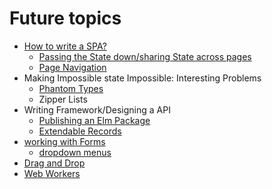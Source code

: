 # Future topics

* [How to write a SPA?](https://dev.to/rtfeldman/tour-of-an-open-source-elm-spa)
  * [Passing the State down/sharing State across pages](https://www.curry-software.com/en/blog/elm_shared_state/)
  * [Page Navigation](https://medium.com/elm-shorts/more-on-spa-navigation-in-elm-31a066c6b9ae)
* Making Impossible state Impossible: Interesting Problems
  * [Phantom Types](https://medium.com/@ckoster22/advanced-types-in-elm-phantom-types-808044c5946d)
  * Zipper Lists
* Writing  Framework/Designing a API
  * [Publishing an Elm Package](https://medium.com/@Max_Goldstein/how-to-publish-an-elm-package-3053b771e545)
  * [Extendable Records](https://medium.com/@ckoster22/advanced-types-in-elm-extensible-records-67e9d804030d)
* [working with Forms](https://medium.com/@l.mugnaini/forms-in-elm-validation-tutorial-and-examples-2339830055da)
  * [dropdown menus](https://medium.com/elm-shorts/a-reusable-dropdown-in-elm-part-1-d7ac2d106f13)
* [Drag and Drop](https://medium.com/elm-shorts/elm-drag-and-drop-game-630205556d2)
* [Web Workers](https://medium.com/@nithstong/elm-with-web-workers-1c2c3d55f939)



